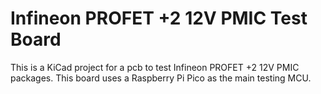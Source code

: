 # Infineon PROFET +2 12V PMIC Test Board
This is a KiCad project for a pcb to test Infineon PROFET +2 12V PMIC packages. This board uses a Raspberry Pi Pico as the main testing MCU.